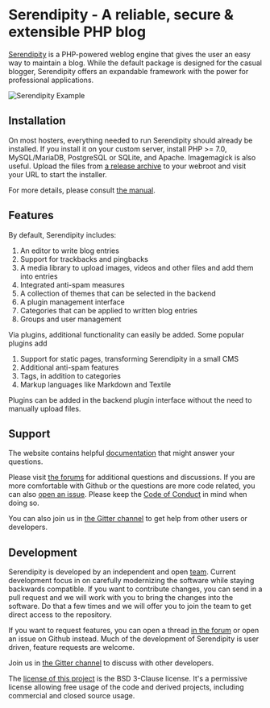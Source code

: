 # Serendipity - A reliable, secure & extensible PHP blog

[Serendipity](https://s9y.org) is a PHP-powered weblog engine that gives the user an easy way to maintain a blog. While the default package is designed for the casual blogger, Serendipity offers an expandable framework with the power for professional applications.

![Serendipity Example](https://www.onli-blogging.de/uploads/s9y_example.png)

## Installation

On most hosters, everything needed to run Serendipity should already be installed. If you install it on your custom server, install PHP >= 7.0, MySQL/MariaDB, PostgreSQL or SQLite, and Apache. Imagemagick is also useful. Upload the files from [a release archive](https://github.com/s9y/Serendipity/releases) to your webroot and visit your URL to start the installer. 

For more details, please consult [the manual](https://docs.s9y.org/docs/users/getting-started/fresh-installation.html).

## Features

By default, Serendipity includes:

 1. An editor to write blog entries
 1. Support for trackbacks and pingbacks
 1. A media library to upload images, videos and other files and add them into entries
 1. Integrated anti-spam measures
 1. A collection of themes that can be selected in the backend
 1. A plugin management interface
 1. Categories that can be applied to written blog entries
 1. Groups and user management
 
Via plugins, additional functionality can easily be added. Some popular plugins add

 1. Support for static pages, transforming Serendipity in a small CMS
 1. Additional anti-spam features
 1. Tags, in addition to categories
 1. Markup languages like Markdown and Textile
 
Plugins can be added in the backend plugin interface without the need to manually upload files.

## Support

The website contains helpful [documentation](https://docs.s9y.org/docs/index.html) that might answer your questions.

Please visit [the forums](https://board.s9y.org/) for additional questions and discussions. If you are more comfortable with Github or the questions are more code related, you can also [open an issue](https://github.com/s9y). Please keep the [Code of Conduct](https://docs.s9y.org/docs/contributing/code-of-conduct.html) in mind when doing so.

You can also join us in [the Gitter channel](https://gitter.im/s9y/lobby) to get help from other users or developers.

## Development

Serendipity is developed by an independent and open [team](https://docs.s9y.org/team.html). Current development focus in on carefully modernizing the software while staying backwards compatible. If you want to contribute changes, you can send in a pull request and we will work with you to bring the changes into the software. Do that a few times and we will offer you to join the team to get direct access to the repository. 

If you want to request features, you can open a thread [in the forum](https://board.s9y.org/) or open an issue on Github instead. Much of the development of Serendipity is user driven, feature requests are welcome.

Join us in [the Gitter channel](https://gitter.im/s9y/lobby) to discuss with other developers.

The [license of this project](https://github.com/s9y/Serendipity/blob/master/LICENSE) is the BSD 3-Clause license. It's a permissive license allowing free usage of the code and derived projects, including commercial and closed source usage.
